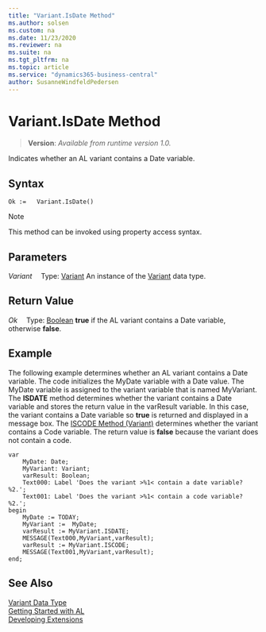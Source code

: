 ```yaml
---
title: "Variant.IsDate Method"
ms.author: solsen
ms.custom: na
ms.date: 11/23/2020
ms.reviewer: na
ms.suite: na
ms.tgt_pltfrm: na
ms.topic: article
ms.service: "dynamics365-business-central"
author: SusanneWindfeldPedersen
---
```

[//]: # (START>DO_NOT_EDIT)
[//]: # (IMPORTANT:Do not edit any of the content between here and the END>DO_NOT_EDIT.)
[//]: # (Any modifications should be made in the .xml files in the ModernDev repo.)
# Variant.IsDate Method
> **Version**: _Available from runtime version 1.0._

Indicates whether an AL variant contains a Date variable.


## Syntax
```
Ok :=   Variant.IsDate()
```
> [!NOTE]
> This method can be invoked using property access syntax.

## Parameters
*Variant*
&emsp;Type: [Variant](variant-data-type.md)
An instance of the [Variant](variant-data-type.md) data type.

## Return Value
*Ok*
&emsp;Type: [Boolean](../boolean/boolean-data-type.md)
**true** if the AL variant contains a Date variable, otherwise **false**.


[//]: # (IMPORTANT: END>DO_NOT_EDIT)

## Example  
 The following example determines whether an AL variant contains a Date variable. The code initializes the MyDate variable with a Date value. The MyDate variable is assigned to the variant variable that is named MyVariant. The **ISDATE** method determines whether the variant contains a Date variable and stores the return value in the varResult variable. In this case, the variant contains a Date variable so **true** is returned and displayed in a message box. The [ISCODE Method (Variant)](../../methods/devenv-iscode-method-variant.md) determines whether the variant contains a Code variable. The return value is **false** because the variant does not contain a code. 
   
```  
var
    MyDate: Date;
    MyVariant: Variant;
    varResult: Boolean;
    Text000: Label 'Does the variant >%1< contain a date variable? %2.';
    Text001: Label 'Does the variant >%1< contain a code variable? %2.';
begin
    MyDate := TODAY;  
    MyVariant :=  MyDate;  
    varResult := MyVariant.ISDATE;  
    MESSAGE(Text000,MyVariant,varResult);  
    varResult := MyVariant.ISCODE;  
    MESSAGE(Text001,MyVariant,varResult);  
end;
```  
  

## See Also
[Variant Data Type](variant-data-type.md)  
[Getting Started with AL](../../devenv-get-started.md)  
[Developing Extensions](../../devenv-dev-overview.md)